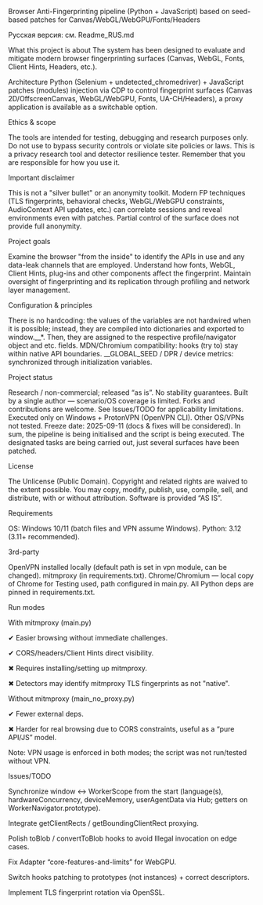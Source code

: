Browser Anti-Fingerprinting pipeline (Python + JavaScript) based on seed-based patches for Canvas/WebGL/WebGPU/Fonts/Headers  

Русская версия: см. Readme_RUS.md

What this project is about
The system has been designed to evaluate and mitigate modern browser fingerprinting surfaces (Canvas, WebGL, Fonts, Client Hints, Headers, etc.).

Architecture
Python (Selenium + undetected_chromedriver) + JavaScript patches (modules) injection via CDP to control fingerprint surfaces (Canvas 2D/OffscreenCanvas, WebGL/WebGPU, Fonts, UA-CH/Headers), a proxy application is available as a switchable option.

Ethics & scope

The tools are intended for testing, debugging and research purposes only. Do not use to bypass security controls or violate site policies or laws.
This is a privacy research tool and detector resilience tester. Remember that you are responsible for how you use it.

Important disclaimer

This is not a "silver bullet" or an anonymity toolkit. Modern FP techniques (TLS fingerprints, behavioral checks, WebGL/WebGPU constraints, AudioContext API updates, etc.) can correlate sessions and reveal environments even with patches. Partial control of the surface does not provide full anonymity.

Project goals

Examine the browser "from the inside" to identify the APIs in use and any data-leak channels that are employed.
Understand how fonts, WebGL, Client Hints, plug-ins and other components affect the fingerprint.
Maintain oversight of fingerprinting and its replication through profiling and network layer management.

Configuration & principles

There is no hardcoding: the values of the variables are not hardwired when it is possible; instead, they are compiled into dictionaries and exported to window.__*. Then, they are assigned to the respective profile/navigator object and etc. fields.
MDN/Chromium compatibility: hooks (try to) stay within native API boundaries.
__GLOBAL_SEED / DPR / device metrics: synchronized through initialization variables.


Project status

Research / non-commercial; released “as is”. No stability guarantees.
Built by a single author — scenario/OS coverage is limited. Forks and contributions are welcome.
See Issues/TODO for applicability limitations.
Executed only on Windows + ProtonVPN (OpenVPN CLI). Other OS/VPNs not tested.
Freeze date: 2025-09-11 (docs & fixes will be considered).
In sum, the pipeline is being initialised and the script is being executed. The designated tasks are being carried out, just several surfaces have been patched.

License

The Unlicense (Public Domain). Copyright and related rights are waived
to the extent possible. You may copy, modify, publish, use, compile, sell,
and distribute, with or without attribution. Software is provided “AS IS”.

Requirements

OS: Windows 10/11 (batch files and VPN assume Windows).
Python: 3.12 (3.11+ recommended).

3rd-party

OpenVPN installed locally (default path is set in vpn module, can be changed).
mitmproxy (in requirements.txt).
Chrome/Chromium — local copy of Chrome for Testing used, path configured in main.py.
All Python deps are pinned in requirements.txt.


Run modes

With mitmproxy (main.py)

✔ Easier browsing without immediate challenges.

✔ CORS/headers/Client Hints direct visibility.

✖ Requires installing/setting up mitmproxy.

✖ Detectors may identify mitmproxy TLS fingerprints as not "native".



Without mitmproxy (main_no_proxy.py)

✔ Fewer external deps.

✖ Harder for real browsing due to CORS constraints, useful as a “pure API/JS” model.

Note: VPN usage is enforced in both modes; the script was not run/tested without VPN.




Issues/TODO

 Synchronize window ↔ WorkerScope from the start (language(s), hardwareConcurrency, deviceMemory, userAgentData via Hub; getters on WorkerNavigator.prototype).

 Integrate getClientRects / getBoundingClientRect proxying.

 Polish toBlob / convertToBlob hooks to avoid Illegal invocation on edge cases.

 Fix Adapter “core-features-and-limits” for WebGPU.

 Switch hooks patching to prototypes (not instances) + correct descriptors.

 Implement TLS fingerprint rotation via OpenSSL.
